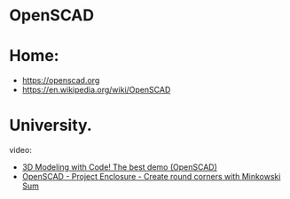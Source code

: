 # OpenSCAD
# Home:
- https://openscad.org
- https://en.wikipedia.org/wiki/OpenSCAD

# University.
video:
- [3D Modeling with Code! The best demo (OpenSCAD)](https://youtu.be/KrFttd5D1cw)
- [OpenSCAD - Project Enclosure - Create round corners with Minkowski Sum](https://youtu.be/lPgLZgnbREk)
